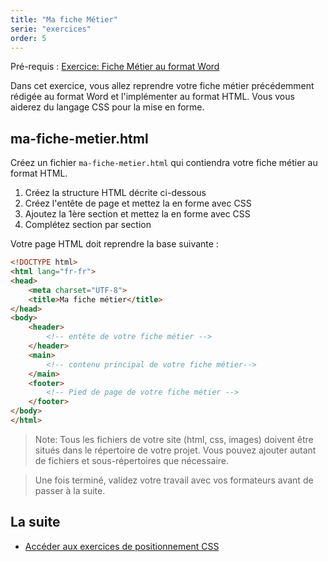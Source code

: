 ```yaml
---
title: "Ma fiche Métier"
serie: "exercices"
order: 5
--- 
```


Pré-requis : 
[Exercice: Fiche Métier au format Word](../../projet-professionnel/04-fiche-metier.md)

Dans cet exercice, vous allez reprendre votre fiche métier précédemment rédigée au format Word et l'implémenter au format HTML. Vous vous aiderez du langage CSS pour la mise en forme.


## ma-fiche-metier.html

Créez un fichier `ma-fiche-metier.html` qui contiendra votre fiche métier au format HTML.

1. Créez la structure HTML décrite ci-dessous
2. Créez l'entête de page et mettez la en forme avec CSS
2. Ajoutez la 1ère section et mettez la en forme avec CSS
3. Complétez section par section

Votre page HTML doit reprendre la base suivante : 

```html
<!DOCTYPE html>
<html lang="fr-fr">
<head>
    <meta charset="UTF-8">
    <title>Ma fiche métier</title>
</head>
<body>
    <header>
        <!-- entête de votre fiche métier -->
    </header>
    <main>
        <!-- contenu principal de votre fiche métier-->
    </main>
    <footer>
        <!-- Pied de page de votre fiche métier -->
    </footer>
</body>
</html>

```

> Note: Tous les fichiers de votre site (html, css, images) doivent être situés dans le répertoire de votre projet. Vous pouvez ajouter autant de fichiers et sous-répertoires que nécessaire.


> Une fois terminé, validez votre travail avec vos formateurs avant de passer à la suite.

## La suite 

- [Accéder aux exercices de positionnement CSS](../html-css/)
